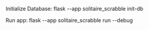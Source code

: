 Initialize Database:
    flask --app solitaire_scrabble init-db

Run app: 
    flask --app solitaire_scrabble run --debug